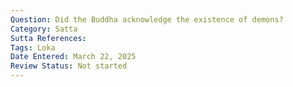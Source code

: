 ```yaml
---
Question: Did the Buddha acknowledge the existence of demons?
Category: Satta
Sutta References:
Tags: Loka
Date Entered: March 22, 2025
Review Status: Not started
---
```

